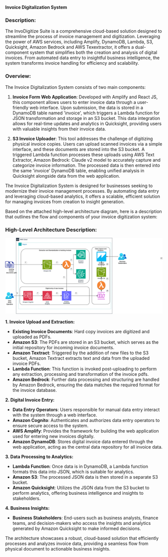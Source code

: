**Invoice Digitalization System**

### Description:

The InvoDigitize Suite is a comprehensive cloud-based solution designed to streamline the process of invoice management and digitization. Leveraging the power of AWS services, including Amplify, DynamoDB, Lambda, S3, Quicksight, Amazon Bedrock and AWS Texextractor, it offers a dual-component system that simplifies both the creation and analysis of digital invoices. From automated data entry to insightful business intelligence, the system transforms invoice handling for efficiency and scalability.

### Overview:

The Invoice Digitalization System consists of two main components:

1. **Invoice Form Web Application**: Developed with Amplify and React JS, this component allows users to enter invoice data through a user-friendly web interface. Upon submission, the data is stored in a DynamoDB table named 'invoice', which triggers a Lambda function for JSON transformation and storage in an S3 bucket. This data integration allows for real-time updates and analytics in Quicksight, providing users with valuable insights from their invoice data.

2. **S3 Invoice Uploader**: This tool addresses the challenge of digitizing physical invoice copies. Users can upload scanned invoices via a simple interface, and these documents are stored into the S3 bucket. A triggered Lambda function processes these uploads using AWS Text Extractor, Amazon Bedrock: Claude v2 model to accurately capture and categorize invoice information. The processed data is then entered into the same 'invoice' DynamoDB table, enabling unified analysis in Quicksight alongside data from the web application.

The Invoice Digitalization System is designed for businesses seeking to modernize their invoice management processes. By automating data entry and leveraging cloud-based analytics, it offers a scalable, efficient solution for managing invoices from creation to insight generation.

Based on the attached high-level architecture diagram, here is a description that outlines the flow and components of your invoice digitization system:

### High-Level Architecture Description:

![Screenshot](hla.png)

**1. Invoice Upload and Extraction:**

- **Existing Invoice Documents**: Hard copy invoices are digitized and uploaded as PDFs.
- **Amazon S3**: The PDFs are stored in an S3 bucket, which serves as the initial repository for incoming invoice documents.
- **Amazon Textract**: Triggered by the addition of new files to the S3 bucket, Amazon Textract extracts text and data from the uploaded invoice PDFs.
- **Lambda Function**: This function is invoked post-uploading to perform any extraction, processing and transformation of the invoice pdfs.
- **Amazon Bedrock**: Further data processing and structuring are handled by Amazon Bedrock, ensuring the data matches the required format for the invoice database.

**2. Digital Invoice Entry:**

- **Data Entry Operators**: Users responsible for manual data entry interact with the system through a web interface.
- **Amazon Cognito**: Authenticates and authorizes data entry operators to ensure secure access to the system.
- **AWS Amplify**: Provides the framework for building the web application used for entering new invoices digitally.
- **Amazon DynamoDB**: Stores digital invoice data entered through the web application, acting as the central data repository for all invoice data.

**3. Data Processing to Analytics:**

- **Lambda Function**: Once data is in DynamoDB, a Lambda function formats this data into JSON, which is suitable for analytics.
- **Amazon S3**: The processed JSON data is then stored in a separate S3 bucket.
- **Amazon Quicksight**: Utilizes the JSON data from the S3 bucket to perform analytics, offering business intelligence and insights to stakeholders.

**4. Business Insights:**

- **Business Stakeholders**: End-users such as business analysts, finance teams, and decision-makers who access the insights and analytics generated by Amazon Quicksight to make informed decisions.

The architecture showcases a robust, cloud-based solution that efficiently processes and analyzes invoice data, providing a seamless flow from physical document to actionable business insights.
